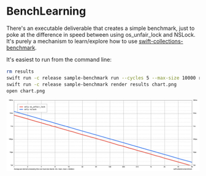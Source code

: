 # BenchLearning

There's an executable deliverable that creates a simple benchmark, just to poke at the difference in speed between
using os_unfair_lock and NSLock. It's purely a mechanism to learn/explore how to use
[swift-collections-benchmark](https://github.com/apple/swift-collections-benchmark).

It's easiest to run from the command line:

```bash
rm results
swift run -c release sample-benchmark run --cycles 5 --max-size 10000 results
swift run -c release sample-benchmark render results chart.png
open chart.png
```

![chart of differences](chart.png)
